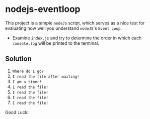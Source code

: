 # nodejs-eventloop

This project is a simple `nodeJS` script, which serves as a nice test for evaluating how well you understand `nodeJS`'s `Event Loop`.

* Examine `index.js` and try to determine the order in which each `console.log` will be printed to the terminal.  

## Solution
1. `Where do I go?`
2. `I read the file after waiting!`
3. `I am a timer!`
4. `I read the file!`
5. `I read the file!`
6. `I read the file!`
7. `I read the file!`

Good Luck!